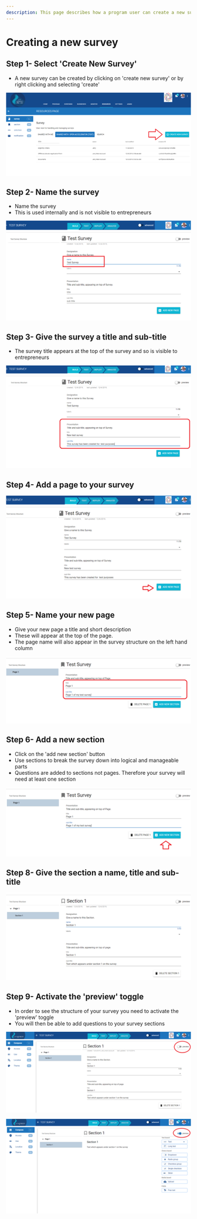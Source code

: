 ```yaml
---
description: This page describes how a program user can create a new survey.
---
```


# Creating a new survey

## Step 1- Select 'Create New Survey'

* A new survey can be created by clicking on 'create new survey' or by right clicking and selecting 'create'

![](../../../../.gitbook/assets/image%20%2888%29.png)

## Step 2- Name the survey

* Name the survey
* This is used internally and is not visible to entrepreneurs

![](../../../../.gitbook/assets/image%20%28186%29.png)



## Step 3- Give the survey a title and sub-title

* The survey title appears at the top of the survey and so is visible to entrepreneurs

![](../../../../.gitbook/assets/image%20%28154%29.png)

## Step 4- Add a page to your survey

![](../../../../.gitbook/assets/image%20%2822%29.png)

## **Step 5- Name your new page**

* Give your new page a title and short description
* These will appear at the top of the page.
* The page name will also appear in the survey structure on the left hand column

![](../../../../.gitbook/assets/image%20%2867%29.png)

## Step 6- Add a new section

* Click on the 'add new section' button
* Use sections to break the survey down into logical and manageable parts
* Questions are added to sections not pages.  Therefore your survey will need at least one section 

![](../../../../.gitbook/assets/image%20%2898%29.png)

## Step 8- Give the section a name, title and sub-title

![](../../../../.gitbook/assets/image%20%2824%29.png)

## Step 9- Activate the 'preview' toggle

* In order to see the structure of your survey you need to activate the 'preview' toggle
* You will then be able to add questions to your survey sections

![Screen before &apos;preview&apos; toggle is activated](../../../../.gitbook/assets/image%20%28185%29.png)

![Screen after &apos;preview&apos; toggle is activated](../../../../.gitbook/assets/image%20%28142%29.png)

